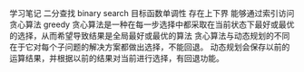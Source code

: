 学习笔记
二分查找 binary search
    目标函数单调性
    存在上下界
    能够通过索引访问
贪心算法 greedy
    贪心算法是一种在每一步选择中都采取在当前状态下最好或最优的选择，从而希望导致结果是全局最好或最优的算法
    贪心算法与动态规划的不同在于它对每个子问题的解决方案都做出选择，不能回退。
    动态规划会保存以前的运算结果，并根据以前的结果对当前进行选择，有回退功能。